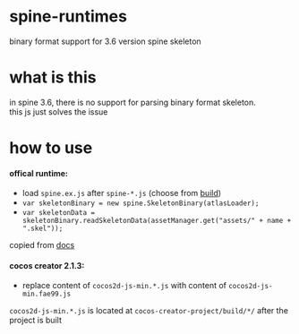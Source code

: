# spine-runtimes
binary format support for 3.6 version spine skeleton

# what is this
in spine 3.6, there is no support for parsing binary format skeleton.  
this js just solves the issue

# how to use
#### offical runtime:
- load `spine.ex.js` after `spine-*.js` (choose from [build](https://github.com/EsotericSoftware/spine-runtimes/tree/3.8/spine-ts/build))
- `var skeletonBinary = new spine.SkeletonBinary(atlasLoader);`
- `var skeletonData = skeletonBinary.readSkeletonData(assetManager.get("assets/" + name + ".skel"));`

copied from [docs](https://github.com/EsotericSoftware/spine-runtimes/blob/3.6/spine-ts/canvas/example/index.html#L69)

#### cocos creator 2.1.3:
- replace content of `cocos2d-js-min.*.js` with content of `cocos2d-js-min.fae99.js`

`cocos2d-js-min.*.js` is located at `cocos-creator-project/build/*/` after the project is built
